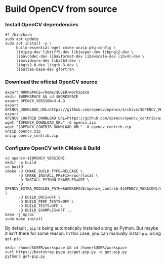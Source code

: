 # Build OpenCV from source


### Install OpenCV dependencies

```
#! /bin/bash
sudo apt update
sudo apt install -y \
     build-essential wget cmake unzip pkg-config \
     libjpeg-dev libtiff5-dev libjasper-dev libpng12-dev \
     libavcodec-dev libavformat-dev libswscale-dev libv4l-dev \
     libxvidcore-dev libx264-dev \
     libgtk2.0-dev libgtk-3-dev \
     libatlas-base-dev gfortran
```

### Download the official OpenCV source

```
export WORKSPACE=/home/$USER/workspace
mkdir $WORKSPACE && cd $WORKSPACE
export OPENCV_VERSION=3.4.3
export OPENCV_DOWNLOAD_URL=https://github.com/opencv/opencv/archive/$OPENCV_VERSION.zip
export OPENCV_CONTRIB_DOWNLOAD_URL=https://github.com/opencv/opencv_contrib/archive/$OPENCV_VERSION.zip
wget "$OPENCV_DOWNLOAD_URL" -O opencv.zip
wget "$OPENCV_CONTRIB_DOWNLOAD_URL" -O opencv_contrib.zip
unzip opencv.zip
unzip opencv_contrib.zip
```

### Configure OpenCV with CMake & Build

```
cd opencv-${OPENCV_VERSION}
mkdir -p build
cd build
cmake -D CMAKE_BUILD_TYPE=RELEASE \
      -D CMAKE_INSTALL_PREFIX=/usr/local \
      -D INSTALL_PYTHON_EXAMPLES=OFF \
      -D OPENCV_EXTRA_MODULES_PATH=$WORKSPACE/opencv_contrib-${OPENCV_VERSION}/modules \
      -D BUILD_DOCS=OFF \
      -D BUILD_PERF_TESTS=OFF \
      -D BUILD_TESTS=OFF \
      -D BUILD_EXAMPLES=OFF ..
make -j`nproc`
sudo make install
```

By default , `pip` is being automatically installed along as Python. But maybe it isn't there for some reason. In this case, you can manually install `pip` using `get-pip`.

```shell
mkdir /home/$USER/workspace && cd /home/$USER/workspace
curl https://bootstrap.pypa.io/get-pip.py -o get-pip.py
python3 get-pip.py
```
